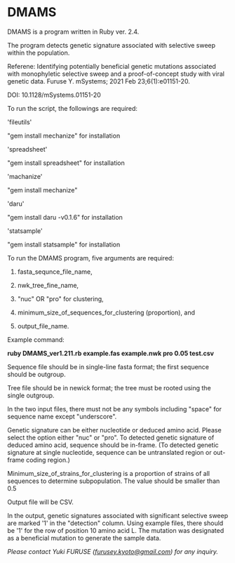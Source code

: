# DMAMS

DMAMS is a program written in Ruby ver. 2.4.

The program detects genetic signature associated with selective sweep within the population.

Referene: Identifying potentially beneficial genetic mutations associated with monophyletic selective sweep and a proof-of-concept study with viral genetic data. Furuse Y. mSystems; 2021 Feb 23;6(1):e01151-20.

DOI: 10.1128/mSystems.01151-20



To run the script, the followings are required:

'fileutils'

   "gem install mechanize" for installation

'spreadsheet'

   "gem install spreadsheet" for installation

'machanize'

   "gem install mechanize"

'daru'

   "gem install daru -v0.1.6" for installation

'statsample'

   "gem install statsample" for installation


To run the DMAMS program, five arguments are required:

1) fasta_sequnce_file_name,

2) nwk_tree_fine_name,

3) "nuc" OR "pro" for clustering,

4) minimum_size_of_sequences_for_clustering (proportion), and

5) output_file_name.


Example command:

**ruby DMAMS_ver1.211.rb example.fas example.nwk pro 0.05 test.csv**


Sequence file should be in single-line fasta format; the first sequence should be outgroup.

Tree file should be in newick format; the tree must be rooted using the single outgroup.

In the two input files, there must not be any symbols including "space" for sequence name except "underscore".

Genetic signature can be either nucleotide or deduced amino acid. Please select the option either "nuc" or "pro". To detected genetic signature of deduced amino acid, sequence should be in-frame. (To detected genetic signature at single nucleotide, sequence can be untranslated region or out-frame coding region.)

Minimum_size_of_strains_for_clustering is a proportion of strains of all sequences to determine subpopulation. The value should be smaller than 0.5

Output file will be CSV.

In the output, genetic signatures associated with significant selective sweep are marked '1' in the "detection" column. Using example files, there should be '1' for the row of position 10 amino acid L. The mutation was designated as a beneficial mutation to generate the sample data.


*Please contact Yuki FURUSE (furusey.kyoto@gmail.com) for any inquiry.*
